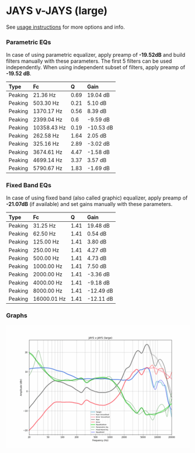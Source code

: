 # JAYS v-JAYS (large)
See [usage instructions](https://github.com/jaakkopasanen/AutoEq#usage) for more options and info.

### Parametric EQs
In case of using parametric equalizer, apply preamp of **-19.52dB** and build filters manually
with these parameters. The first 5 filters can be used independently.
When using independent subset of filters, apply preamp of **-19.52 dB**.

| Type    | Fc          |    Q | Gain      |
|:--------|:------------|:-----|:----------|
| Peaking | 21.36 Hz    | 0.69 | 19.04 dB  |
| Peaking | 503.30 Hz   | 0.21 | 5.10 dB   |
| Peaking | 1370.17 Hz  | 0.56 | 8.39 dB   |
| Peaking | 2399.04 Hz  | 0.6  | -9.59 dB  |
| Peaking | 10358.43 Hz | 0.19 | -10.53 dB |
| Peaking | 262.58 Hz   | 1.64 | 2.05 dB   |
| Peaking | 325.16 Hz   | 2.89 | -3.02 dB  |
| Peaking | 3674.61 Hz  | 4.47 | -1.58 dB  |
| Peaking | 4699.14 Hz  | 3.37 | 3.57 dB   |
| Peaking | 5790.67 Hz  | 1.83 | -1.69 dB  |

### Fixed Band EQs
In case of using fixed band (also called graphic) equalizer, apply preamp of **-21.07dB**
(if available) and set gains manually with these parameters.

| Type    | Fc          |    Q | Gain      |
|:--------|:------------|:-----|:----------|
| Peaking | 31.25 Hz    | 1.41 | 19.48 dB  |
| Peaking | 62.50 Hz    | 1.41 | 0.54 dB   |
| Peaking | 125.00 Hz   | 1.41 | 3.80 dB   |
| Peaking | 250.00 Hz   | 1.41 | 4.27 dB   |
| Peaking | 500.00 Hz   | 1.41 | 4.73 dB   |
| Peaking | 1000.00 Hz  | 1.41 | 7.50 dB   |
| Peaking | 2000.00 Hz  | 1.41 | -3.36 dB  |
| Peaking | 4000.00 Hz  | 1.41 | -9.18 dB  |
| Peaking | 8000.00 Hz  | 1.41 | -12.49 dB |
| Peaking | 16000.01 Hz | 1.41 | -12.11 dB |

### Graphs
![](./JAYS%20v-JAYS%20(large).png)